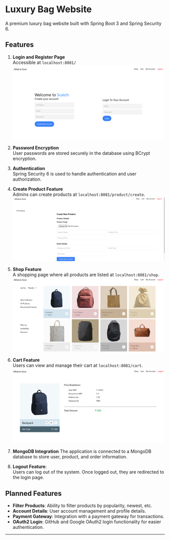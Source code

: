 # Luxury Bag Website

A premium luxury bag website built with Spring Boot 3 and Spring Security 6.

## Features

1. **Login and Register Page**  
   Accessible at `localhost:8081/`  
   ![Login and Register](src/main/resources/static/images/indexPage.png)  

2. **Password Encryption**  
   User passwords are stored securely in the database using BCrypt encryption.  

3. **Authentication**  
   Spring Security 6 is used to handle authentication and user authorization.  

4. **Create Product Feature**  
   Admins can create products at `localhost:8081/product/create`.  
   ![Create Product](src/main/resources/static/images/CreateProductPage.png)  

5. **Shop Feature**  
   A shopping page where all products are listed at `localhost:8081/shop`.  
   ![Shop](src/main/resources/static/images/ShopPage.png)  

6. **Cart Feature**  
   Users can view and manage their cart at `localhost:8081/cart`.  
   ![Cart](/src/main/resources/static/images/CartPage.png)

7. **MongoDB Integration**
   The application is connected to a MongoDB database to store user, product, and order information.

8. **Logout Feature**:  
   Users can log out of the system. Once logged out, they are redirected to the login page.

## Planned Features

- **Filter Products**: Ability to filter products by popularity, newest, etc.
- **Account Details**: User account management and profile details.
- **Payment Gateway**: Integration with a payment gateway for transactions.
- **OAuth2 Login**: GitHub and Google OAuth2 login functionality for easier authentication.

---
